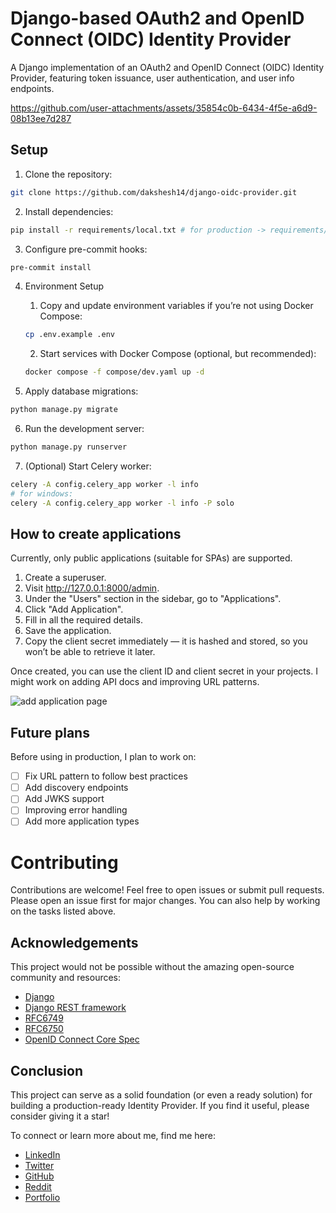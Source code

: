 # Django-based OAuth2 and OpenID Connect (OIDC) Identity Provider

A Django implementation of an OAuth2 and OpenID Connect (OIDC) Identity Provider, featuring token issuance, user authentication, and user info endpoints.

https://github.com/user-attachments/assets/35854c0b-6434-4f5e-a6d9-08b13ee7d287

## Setup

1. Clone the repository:

```bash
git clone https://github.com/dakshesh14/django-oidc-provider.git
```

2. Install dependencies:

```bash
pip install -r requirements/local.txt # for production -> requirements/production.txt
```

3. Configure pre-commit hooks:

```bash
pre-commit install
```

4. Environment Setup

   1. Copy and update environment variables if you’re not using Docker Compose:

   ```bash
   cp .env.example .env
   ```

   2. Start services with Docker Compose (optional, but recommended):

   ```bash
   docker compose -f compose/dev.yaml up -d
   ```

5. Apply database migrations:

```bash
python manage.py migrate
```

6. Run the development server:

```bash
python manage.py runserver
```

7. (Optional) Start Celery worker:

```bash
celery -A config.celery_app worker -l info
# for windows:
celery -A config.celery_app worker -l info -P solo
```

## How to create applications

Currently, only public applications (suitable for SPAs) are supported.

1. Create a superuser.
2. Visit http://127.0.0.1:8000/admin.
3. Under the "Users" section in the sidebar, go to "Applications".
4. Click "Add Application".
5. Fill in all the required details.
6. Save the application.
7. Copy the client secret immediately — it is hashed and stored, so you won’t be able to retrieve it later.

Once created, you can use the client ID and client secret in your projects. I might work on adding API docs and improving URL patterns.

![add application page](https://github.com/user-attachments/assets/3fe50a59-742f-4d72-bfc6-0ff3575fc870)

## Future plans

Before using in production, I plan to work on:

- [ ] Fix URL pattern to follow best practices
- [ ] Add discovery endpoints
- [ ] Add JWKS support
- [ ] Improving error handling
- [ ] Add more application types

# Contributing

Contributions are welcome! Feel free to open issues or submit pull requests. Please open an issue first for major changes. You can also help by working on the tasks listed above.

## Acknowledgements

This project would not be possible without the amazing open-source community and resources:

- [Django](https://www.djangoproject.com/)
- [Django REST framework](https://www.django-rest-framework.org/)
- [RFC6749](https://datatracker.ietf.org/doc/html/rfc6749)
- [RFC6750](https://datatracker.ietf.org/doc/html/rfc6750)
- [OpenID Connect Core Spec](https://openid.net/specs/openid-connect-core-1_0.html)

## Conclusion

This project can serve as a solid foundation (or even a ready solution) for building a production-ready Identity Provider. If you find it useful, please consider giving it a star!

To connect or learn more about me, find me here:

- [LinkedIn](https://www.linkedin.com/in/dakshesh-jain/)
- [Twitter](https://twitter.com/_dakshesh)
- [GitHub](https://github.com/dakshesh14)
- [Reddit](https://www.reddit.com/user/_dakshesh/)
- [Portfolio](https://dakshesh.me)
